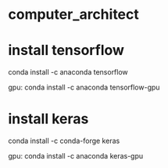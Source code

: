 # computer_architect


# install tensorflow

conda install -c anaconda tensorflow

gpu:
conda install -c anaconda tensorflow-gpu

# install keras

conda install -c conda-forge keras

gpu:
conda install -c anaconda keras-gpu
